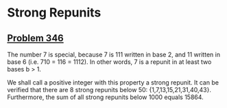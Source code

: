 # Strong Repunits
## [Problem 346](https://projecteuler.net/problem=346)

The number 7 is special, because 7 is 111 written in base 2, and 11 written in base 6 
(i.e. 710 = 116 = 1112). In other words, 7 is a repunit in at least two bases b > 1. 



We shall call a positive integer with this property a strong repunit. It can be verified that there are 8 strong repunits below 50:  {1,7,13,15,21,31,40,43}. 
Furthermore, the sum of all strong repunits below 1000 equals 15864.


